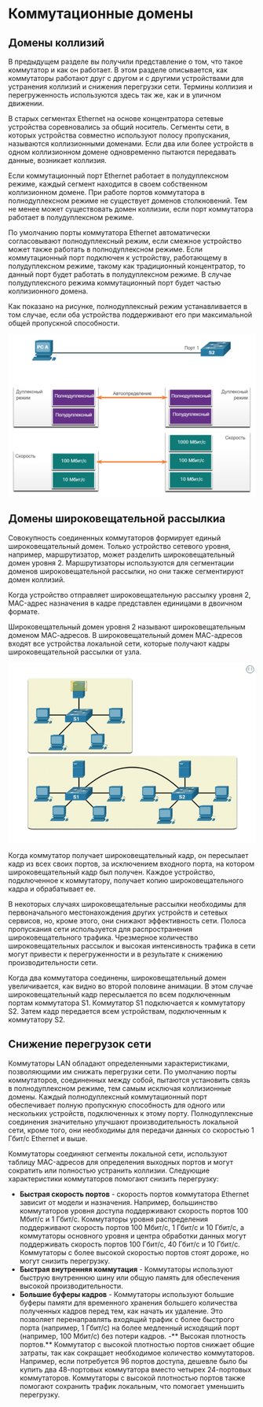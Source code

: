 # Коммутационные домены

<!-- 2.2.1 -->
## Домены коллизий
В предыдущем разделе вы получили представление о том, что такое коммутатор и как он работает. В этом разделе описывается, как коммутаторы работают друг с другом и с другими устройствами для устранения коллизий и снижения перегрузки сети. Термины коллизия и перегруженность используются здесь так же, как и в уличном движении.

В старых сегментах Ethernet на основе концентратора сетевые устройства соревновались за общий носитель. Сегменты сети, в которых устройства совместно используют полосу пропускания, называются коллизионными доменами. Если два или более устройств в одном коллизионном домене одновременно пытаются передавать данные, возникает коллизия.

Если коммутационный порт Ethernet работает в полудуплексном режиме, каждый сегмент находится в своем собственном коллизионном домене. При работе портов коммутатора в полнодуплексном режиме не существует доменов столкновений. Тем не менее может существовать домен коллизии, если порт коммутатора работает в полудуплексном режиме.

По умолчанию порты коммутатора Ethernet автоматически согласовывают полнодуплексный режим, если смежное устройство может также работать в полнодуплексном режиме. Если коммутационный порт подключен к устройству, работающему в полудуплексном режиме, такому как традиционный концентратор, то данный порт будет работать в полудуплексном режиме. В случае полудуплексного режима коммутационный порт будет частью коллизионного домена.

Как показано на рисунке, полнодуплексный режим устанавливается в том случае, если оба устройства поддерживают его при максимальной общей пропускной способности.

![](./assets/2.2.1.png)

<!-- 2.2.2 -->
## Домены широковещательной рассылкиа

Совокупность соединенных коммутаторов формирует единый широковещательный домен. Только устройство сетевого уровня, например, маршрутизатор, может разделить широковещательный домен уровня 2. Маршрутизаторы используются для сегментации доменов широковещательной рассылки, но они также сегментируют домен коллизий.

Когда устройство отправляет широковещательную рассылку уровня 2, MAC-адрес назначения в кадре представлен единицами в двоичном формате.

Широковещательный домен уровня 2 называют широковещательным доменом МАС-адресов. В широковещательный домен МАС-адресов входят все устройства локальной сети, которые получают кадры широковещательной рассылки от узла.

![](./assets/2.2.2.gif)

Когда коммутатор получает широковещательный кадр, он пересылает кадр из всех своих портов, за исключением входного порта, на котором широковещательный кадр был получен. Каждое устройство, подключенное к коммутатору, получает копию широковещательного кадра и обрабатывает ее.

В некоторых случаях широковещательные рассылки необходимы для первоначального местонахождения других устройств и сетевых сервисов, но, кроме этого, они снижают эффективность сети. Полоса пропускания сети используется для распространения широковещательного трафика. Чрезмерное количество широковещательных рассылок и высокая интенсивность трафика в сети могут привести к перегруженности и в результате к снижению производительности сети.

Когда два коммутатора соединены, широковещательный домен увеличивается, как видно во второй половине анимации. В этом случае широковещательный кадр пересылается по всем подключенным портам коммутатора S1. Коммутатор S1 подключается к коммутатору S2. Затем кадр передается всем устройствам, подключенным к коммутатору S2.


<!-- 2.2.3 -->
## Снижение перегрузок сети

Коммутаторы LAN обладают определенными характеристиками, позволяющими им снижать перегрузки сети. По умолчанию порты коммутаторов, соединенных между собой, пытаются установить связь в полнодуплексном режиме, тем самым исключая коллизионные домены. Каждый полнодуплексный коммутационный порт обеспечивает полную пропускную способность для одного или нескольких устройств, подключенных к этому порту. Полнодуплексные соединения значительно улучшают производительность локальной сети, кроме того, они необходимы для передачи данных со скоростью 1 Гбит/с Ethernet и выше.

Коммутаторы соединяют сегменты локальной сети, используют таблицу MAC-адресов для определения выходных портов и могут сократить или полностью устранить коллизии. Следующие характеристики коммутаторов помогают снизить перегрузку:

- **Быстрая скорость портов** - скорость портов коммутатора Ethernet зависит от модели и назначения. Например, большинство коммутаторов уровня доступа поддерживают скорость портов 100 Мбит/с и 1 Гбит/с. Коммутаторы уровня распределения поддерживают скорость портов 100 Мбит/с, 1 Гбит/с и 10 Гбит/с, а коммутаторы основного уровня и центра обработки данных могут поддерживать скорость портов 100 Гбит/с, 40 Гбит/с и 10 Гбит/с. Коммутаторы с более высокой скоростью портов стоят дороже, но могут снизить перегрузку.
- **Быстрая внутренняя коммутация** - Коммутаторы используют быструю внутреннюю шину или общую память для обеспечения высокой производительности.
- **Большие буферы кадров** - Коммутаторы используют большие буферы памяти для временного хранения большего количества полученных кадров перед тем, как начать их удаление. Это позволяет перенаправлять входящий трафик с более быстрого порта (например, 1 Гбит/с) на более медленный исходящий порт (например, 100 Мбит/с) без потери кадров.
-** Высокая плотность портов.** Коммутатор с высокой плотностью портов снижает общие затраты, так как сокращает необходимое количество коммутаторов. Например, если потребуется 96 портов доступа, дешевле было бы купить два 48-портовых коммутатора вместо четырех 24-портовых коммутаторов. Коммутаторы с высокой плотностью портов также помогают сохранить трафик локальным, что помогает уменьшить перегрузку.